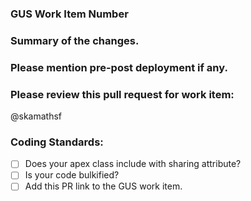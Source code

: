 ### GUS Work Item Number
### Summary of the changes.
### Please mention pre-post deployment if any.
### Please review this pull request for work item:
  @skamathsf
### Coding Standards:
- [ ] Does your apex class include with sharing attribute?
- [ ] Is your code bulkified?
- [ ] Add this PR link to the GUS work item.
